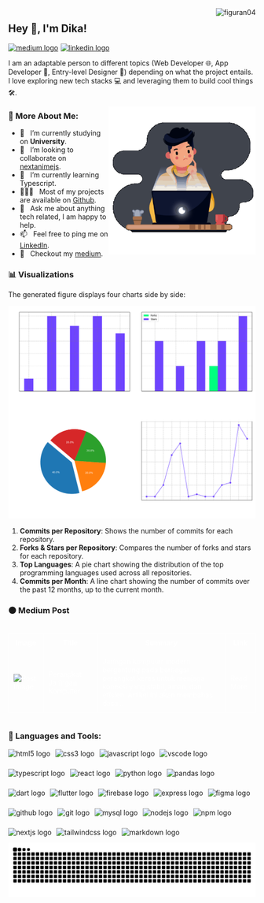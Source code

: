 <img src="https://komarev.com/ghpvc/?username=figuran04&label=Profile%20views&color=6e44ff&style=flat" alt="figuran04" align="right" />

## Hey 👋, I'm Dika!

<div align="left" style="display:flex; align-items:center; gap:5px;">
  <a href="https://medium.com/@dikaelsaputra">
    <img src="https://img.shields.io/static/v1?message=Medium&logo=medium&label=&color=12100E&logoColor=white&labelColor=&style=for-the-badge" height="35" alt="medium logo"  />
  </a>
  <a href="https://www.linkedin.com/in/dika-elsaputra-8a35462a7/">
    <!-- <img src="https://img.shields.io/static/v1?message=LinkedIn&logo=linkedin&label=&color=0077B5&logoColor=white&labelColor=&style=for-the-badge" height="35" alt="linkedin logo"  /> -->
    <img src="https://cdn.jsdelivr.net/gh/devicons/devicon/icons/linkedin/linkedin-original.svg" height="30" alt="linkedin logo"  />
</a>
</div>

I am an adaptable person to different topics (Web Developer 🌐, App Developer  📱, Entry-level Designer 🎨) depending on what the project entails. I love exploring new tech stacks 💻 and leveraging them to build cool things 🛠️. 

<img align="right" alt="GIF" src="https://raw.githubusercontent.com/figuran04/figuran04/main/profile.gif" width="300px"/>
  
### 🧐 More About Me:

- 🔭 &nbsp; I’m currently studying on **University**.
- 🤝 &nbsp; I’m looking to collaborate on [nextanimejs](https://github.com/figuran04/nextanimejs).
- 🌱 &nbsp; I’m currently learning Typescript.
- 👨🏻‍💻 &nbsp; Most of my projects are available on [Github](https://github.com/figuran04?tab=repositories).
- 💬 &nbsp; Ask me about anything tech related, I am happy to help.
- 📫 &nbsp; Feel free to ping me on [LinkedIn](https://www.linkedin.com/in/dika-elsaputra-8a35462a7/).
- 📝 &nbsp; Checkout my [medium](#medium-post).

### 📊 Visualizations

The generated figure displays four charts side by side:

![GitHub Repository Statistics](github_stats.png)

1. **Commits per Repository**: Shows the number of commits for each repository.
2. **Forks & Stars per Repository**: Compares the number of forks and stars for each repository.
3. **Top Languages**: A pie chart showing the distribution of the top programming languages used across all repositories.
4. **Commits per Month**: A line chart showing the number of commits over the past 12 months, up to the current month.

### ⚫ Medium Post

<!--START_SECTION:medium-->
<div style="overflow-x:auto;">
<table style="width: 100%; border-collapse: collapse; color: white;">
  <tr>
    <th style="border: 1px solid white; padding: 10px;">Image</th>
    <th style="border: 1px solid white; padding: 10px;">Title</th>
    <th style="border: 1px solid white; padding: 10px;">Summary</th>
    <th style="border: 1px solid white; padding: 10px;">Link</th>
  </tr>
  <tr>
    <td style="border: 1px solid white; padding: 10px;"><img src="https://cdn-images-1.medium.com/max/720/1*Jf58zyahCnaAkJywoXBPJg.jpeg" alt="Post Image" style="width: 100px; height: auto;"></td>
    <td style="border: 1px solid white; padding: 10px;">Perangkat Jaringan Komputer</td>
    <td style="border: 1px solid white; padding: 10px;">Jaringan komputer modern bergantung pada berbagai perangkat keras untuk menjaga koneksi yang stabil, aman, dan efisien. Artikel ini akan membahas dasa...</td>
    <td style="border: 1px solid white; padding: 10px;"><a href="https://medium.com/@dikaelsaputra/perangkat-jaringan-komputer-e84cc0f6655e?source=rss-272e0aace4a6------2" style="color: white; text-decoration: none;">Read More</a></td>
  </tr>
</table>
</div>
<!--END_SECTION:medium-->

### 🔧 Languages and Tools:

<div align="left" style="display:flex; flex-wrap:wrap; gap:10px;">
  <img src="https://cdn.jsdelivr.net/gh/devicons/devicon/icons/html5/html5-original.svg" height="30" alt="html5 logo"  />
  <img src="https://cdn.jsdelivr.net/gh/devicons/devicon/icons/css3/css3-original.svg" height="30" alt="css3 logo"  />
  <img src="https://cdn.jsdelivr.net/gh/devicons/devicon/icons/javascript/javascript-original.svg" height="30" alt="javascript logo"  />
  <img src="https://cdn.jsdelivr.net/gh/devicons/devicon/icons/vscode/vscode-original.svg" height="30" alt="vscode logo"  />
  <img src="https://cdn.jsdelivr.net/gh/devicons/devicon/icons/typescript/typescript-original.svg" height="30" alt="typescript logo"  />
  <img src="https://cdn.jsdelivr.net/gh/devicons/devicon/icons/react/react-original.svg" height="30" alt="react logo"  />
  <img src="https://cdn.jsdelivr.net/gh/devicons/devicon/icons/python/python-original.svg" height="30" alt="python logo"  />
  <img src="https://cdn.jsdelivr.net/gh/devicons/devicon/icons/pandas/pandas-original.svg" height="30" alt="pandas logo"  />
  <img src="https://cdn.jsdelivr.net/gh/devicons/devicon/icons/dart/dart-original.svg" height="30" alt="dart logo"  />
  <img src="https://cdn.jsdelivr.net/gh/devicons/devicon/icons/flutter/flutter-original.svg" height="30" alt="flutter logo"  />
  <img src="https://cdn.jsdelivr.net/gh/devicons/devicon/icons/firebase/firebase-plain.svg" height="30" alt="firebase logo"  />
  <img src="https://cdn.jsdelivr.net/gh/devicons/devicon/icons/express/express-original.svg" height="30" alt="express logo"  />
  <img src="https://cdn.jsdelivr.net/gh/devicons/devicon/icons/figma/figma-original.svg" height="30" alt="figma logo"  />
  <img src="https://cdn.jsdelivr.net/gh/devicons/devicon/icons/github/github-original.svg" height="30" alt="github logo"  />
  <img src="https://cdn.jsdelivr.net/gh/devicons/devicon/icons/git/git-original.svg" height="30" alt="git logo"  />
  <img src="https://cdn.jsdelivr.net/gh/devicons/devicon/icons/mysql/mysql-original.svg" height="30" alt="mysql logo"  />
  <img src="https://cdn.jsdelivr.net/gh/devicons/devicon/icons/nodejs/nodejs-original.svg" height="30" alt="nodejs logo"  />
  <img src="https://cdn.jsdelivr.net/gh/devicons/devicon/icons/npm/npm-original-wordmark.svg" height="30" alt="npm logo"  />
  <img src="https://cdn.jsdelivr.net/gh/devicons/devicon/icons/nextjs/nextjs-original.svg" height="30" alt="nextjs logo"  />
  <img src="https://cdn.jsdelivr.net/gh/devicons/devicon/icons/tailwindcss/tailwindcss-original-wordmark.svg" height="30" alt="tailwindcss logo"  />
  <img src="https://cdn.jsdelivr.net/gh/devicons/devicon/icons/markdown/markdown-original.svg" height="30" alt="markdown logo"  />
</div>

<img src="https://raw.githubusercontent.com/figuran04/figuran04/output/snake.svg" alt="Snake animation" />
